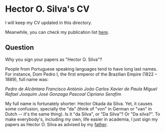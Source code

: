 # Hector O. Silva's CV

I will keep my CV updated in this directory.

Meanwhile, you can check my publication list [here](http://inspirehep.net/author/profile/H.O.Silva.1).

## Question
Why you sign your papers as "Hector O. Silva"?

People from Portuguese speaking languages tend to have long last names. 
For instance, Dom Pedro I, the first emperor of the Brazilian Empire 
(1822 – 1889), full name was:

*Pedro de Alcântara Francisco António João 
Carlos Xavier de Paula Miguel Rafael Joaquim José Gonzaga Pascoal 
Cipriano Serafim* 

My full name is fortunately shorter: Hector Okada da Silva. 
Yet, it causes some confusion, specially the "da" (think of "von" in German or 
"van" in Dutch -- it's the same thing). 
Is it "da Silva", or "Da Silva"? Or "Da silva?". To make everybody's, 
including my own, life easier in academia, I just sign my papers as 
Hector O. Silva as advised by my [father](https://scholar.google.com/citations?user=vDMTmTgAAAAJ&hl=en&oi=ao).

